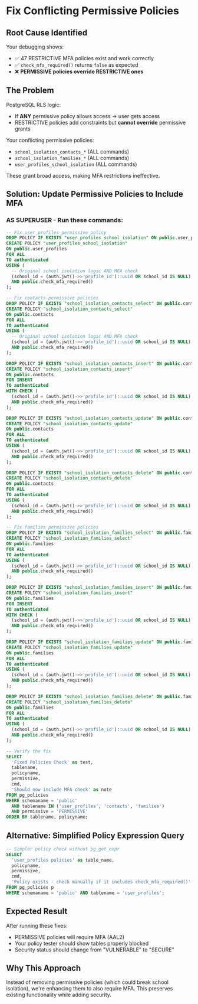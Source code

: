 # Fix Conflicting Permissive Policies

## Root Cause Identified

Your debugging shows:
- ✅ 47 RESTRICTIVE MFA policies exist and work correctly
- ✅ `check_mfa_required()` returns `false` as expected
- ❌ **PERMISSIVE policies override RESTRICTIVE ones**

## The Problem

PostgreSQL RLS logic:
- If **ANY** permissive policy allows access → user gets access
- RESTRICTIVE policies add constraints but **cannot override** permissive grants

Your conflicting permissive policies:
- `school_isolation_contacts_*` (ALL commands)
- `school_isolation_families_*` (ALL commands) 
- `user_profiles_school_isolation` (ALL commands)

These grant broad access, making MFA restrictions ineffective.

## Solution: Update Permissive Policies to Include MFA

### AS SUPERUSER - Run these commands:

```sql
-- Fix user_profiles permissive policy
DROP POLICY IF EXISTS "user_profiles_school_isolation" ON public.user_profiles;
CREATE POLICY "user_profiles_school_isolation"
ON public.user_profiles
FOR ALL
TO authenticated
USING (
  -- Original school isolation logic AND MFA check
  (school_id = (auth.jwt()->>'profile_id')::uuid OR school_id IS NULL) 
  AND public.check_mfa_required()
);

-- Fix contacts permissive policies
DROP POLICY IF EXISTS "school_isolation_contacts_select" ON public.contacts;
CREATE POLICY "school_isolation_contacts_select"
ON public.contacts
FOR ALL
TO authenticated
USING (
  -- Original school isolation logic AND MFA check
  (school_id = (auth.jwt()->>'profile_id')::uuid OR school_id IS NULL)
  AND public.check_mfa_required()
);

DROP POLICY IF EXISTS "school_isolation_contacts_insert" ON public.contacts;
CREATE POLICY "school_isolation_contacts_insert"
ON public.contacts
FOR INSERT
TO authenticated
WITH CHECK (
  (school_id = (auth.jwt()->>'profile_id')::uuid OR school_id IS NULL)
  AND public.check_mfa_required()
);

DROP POLICY IF EXISTS "school_isolation_contacts_update" ON public.contacts;
CREATE POLICY "school_isolation_contacts_update"
ON public.contacts
FOR ALL
TO authenticated
USING (
  (school_id = (auth.jwt()->>'profile_id')::uuid OR school_id IS NULL)
  AND public.check_mfa_required()
);

DROP POLICY IF EXISTS "school_isolation_contacts_delete" ON public.contacts;
CREATE POLICY "school_isolation_contacts_delete"
ON public.contacts
FOR ALL
TO authenticated
USING (
  (school_id = (auth.jwt()->>'profile_id')::uuid OR school_id IS NULL)
  AND public.check_mfa_required()
);

-- Fix families permissive policies  
DROP POLICY IF EXISTS "school_isolation_families_select" ON public.families;
CREATE POLICY "school_isolation_families_select"
ON public.families
FOR ALL
TO authenticated
USING (
  (school_id = (auth.jwt()->>'profile_id')::uuid OR school_id IS NULL)
  AND public.check_mfa_required()
);

DROP POLICY IF EXISTS "school_isolation_families_insert" ON public.families;
CREATE POLICY "school_isolation_families_insert"
ON public.families
FOR INSERT
TO authenticated
WITH CHECK (
  (school_id = (auth.jwt()->>'profile_id')::uuid OR school_id IS NULL)
  AND public.check_mfa_required()
);

DROP POLICY IF EXISTS "school_isolation_families_update" ON public.families;
CREATE POLICY "school_isolation_families_update"
ON public.families
FOR ALL
TO authenticated
USING (
  (school_id = (auth.jwt()->>'profile_id')::uuid OR school_id IS NULL)
  AND public.check_mfa_required()
);

DROP POLICY IF EXISTS "school_isolation_families_delete" ON public.families;
CREATE POLICY "school_isolation_families_delete"
ON public.families
FOR ALL
TO authenticated
USING (
  (school_id = (auth.jwt()->>'profile_id')::uuid OR school_id IS NULL)
  AND public.check_mfa_required()
);

-- Verify the fix
SELECT 
  'Fixed Policies Check' as test,
  tablename,
  policyname,
  permissive,
  cmd,
  'Should now include MFA check' as note
FROM pg_policies 
WHERE schemaname = 'public' 
  AND tablename IN ('user_profiles', 'contacts', 'families')
  AND permissive = 'PERMISSIVE'
ORDER BY tablename, policyname;
```

## Alternative: Simplified Policy Expression Query

```sql
-- Simpler policy check without pg_get_expr
SELECT 
  'user_profiles policies' as table_name,
  policyname,
  permissive,
  cmd,
  'Policy exists - check manually if it includes check_mfa_required()' as note
FROM pg_policies p
WHERE schemaname = 'public' AND tablename = 'user_profiles';
```

## Expected Result

After running these fixes:
- PERMISSIVE policies will require MFA (AAL2) 
- Your policy tester should show tables properly blocked
- Security status should change from "VULNERABLE" to "SECURE"

## Why This Approach

Instead of removing permissive policies (which could break school isolation), we're enhancing them to also require MFA. This preserves existing functionality while adding security.
